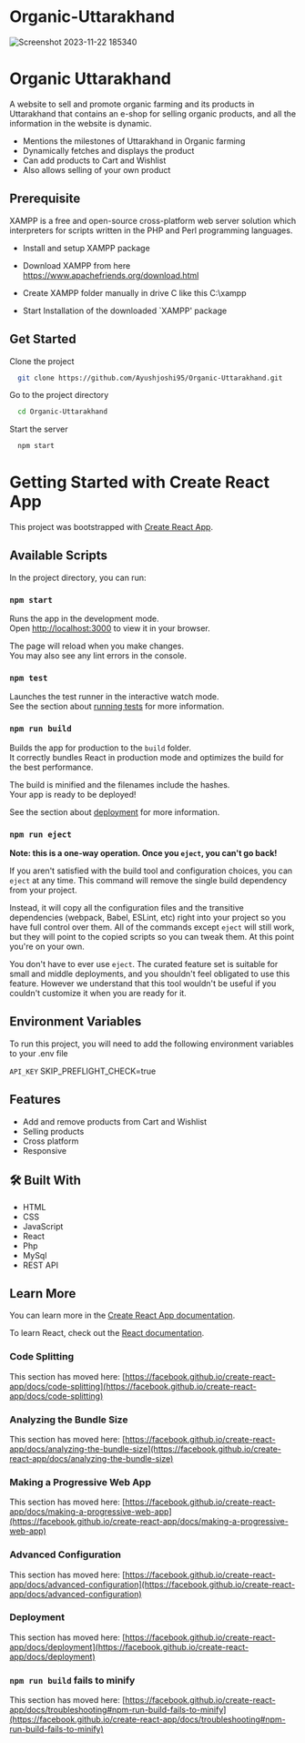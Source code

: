 
# Organic-Uttarakhand
![Screenshot 2023-11-22 185340](https://github.com/Ayushjoshi95/Organic-Uttarakhand/assets/53330184/2e307cbf-2f4f-46da-b12e-1024c3d1c060)


# Organic Uttarakhand

A website to sell and promote organic farming and its products in Uttarakhand that contains an e-shop for selling organic products, and all the information in the website is dynamic.

* Mentions the milestones of Uttarakhand in Organic farming
* Dynamically fetches and displays the product
* Can add products to Cart and Wishlist
* Also allows selling of your own product




## Prerequisite
XAMPP is a free and open-source cross-platform web server solution which interpreters for scripts written in the PHP and Perl programming languages.
* Install and setup XAMPP package
* Download XAMPP from here https://www.apachefriends.org/download.html

* Create XAMPP folder manually in drive C like this C:\xampp

* Start Installation of the downloaded `XAMPP' package
## Get Started

Clone the project

```bash
  git clone https://github.com/Ayushjoshi95/Organic-Uttarakhand.git
```

Go to the project directory

```bash
  cd Organic-Uttarakhand
```


Start the server

```bash
  npm start
```

# Getting Started with Create React App

This project was bootstrapped with [Create React App](https://github.com/facebook/create-react-app).

## Available Scripts

In the project directory, you can run:

### `npm start`

Runs the app in the development mode.\
Open [http://localhost:3000](http://localhost:3000) to view it in your browser.

The page will reload when you make changes.\
You may also see any lint errors in the console.

### `npm test`

Launches the test runner in the interactive watch mode.\
See the section about [running tests](https://facebook.github.io/create-react-app/docs/running-tests) for more information.

### `npm run build`

Builds the app for production to the `build` folder.\
It correctly bundles React in production mode and optimizes the build for the best performance.

The build is minified and the filenames include the hashes.\
Your app is ready to be deployed!

See the section about [deployment](https://facebook.github.io/create-react-app/docs/deployment) for more information.

### `npm run eject`

**Note: this is a one-way operation. Once you `eject`, you can't go back!**

If you aren't satisfied with the build tool and configuration choices, you can `eject` at any time. This command will remove the single build dependency from your project.

Instead, it will copy all the configuration files and the transitive dependencies (webpack, Babel, ESLint, etc) right into your project so you have full control over them. All of the commands except `eject` will still work, but they will point to the copied scripts so you can tweak them. At this point you're on your own.

You don't have to ever use `eject`. The curated feature set is suitable for small and middle deployments, and you shouldn't feel obligated to use this feature. However we understand that this tool wouldn't be useful if you couldn't customize it when you are ready for it.


## Environment Variables

To run this project, you will need to add the following environment variables to your .env file

`API_KEY`
SKIP_PREFLIGHT_CHECK=true



## Features

- Add and remove products from Cart and Wishlist
- Selling products 
- Cross platform
- Responsive


## 🛠 Built With
* HTML
* CSS
* JavaScript
* React
* Php
* MySql
* REST API


## Learn More

You can learn more in the [Create React App documentation](https://facebook.github.io/create-react-app/docs/getting-started).

To learn React, check out the [React documentation](https://reactjs.org/).

### Code Splitting

This section has moved here: [https://facebook.github.io/create-react-app/docs/code-splitting](https://facebook.github.io/create-react-app/docs/code-splitting)

### Analyzing the Bundle Size

This section has moved here: [https://facebook.github.io/create-react-app/docs/analyzing-the-bundle-size](https://facebook.github.io/create-react-app/docs/analyzing-the-bundle-size)

### Making a Progressive Web App

This section has moved here: [https://facebook.github.io/create-react-app/docs/making-a-progressive-web-app](https://facebook.github.io/create-react-app/docs/making-a-progressive-web-app)

### Advanced Configuration

This section has moved here: [https://facebook.github.io/create-react-app/docs/advanced-configuration](https://facebook.github.io/create-react-app/docs/advanced-configuration)

### Deployment

This section has moved here: [https://facebook.github.io/create-react-app/docs/deployment](https://facebook.github.io/create-react-app/docs/deployment)

### `npm run build` fails to minify

This section has moved here: [https://facebook.github.io/create-react-app/docs/troubleshooting#npm-run-build-fails-to-minify](https://facebook.github.io/create-react-app/docs/troubleshooting#npm-run-build-fails-to-minify)
